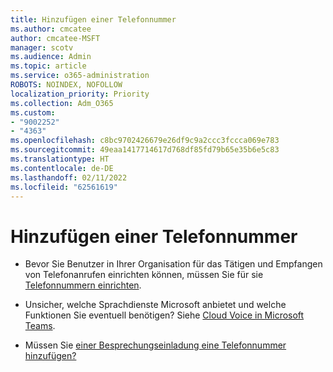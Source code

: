 ```yaml
---
title: Hinzufügen einer Telefonnummer
ms.author: cmcatee
author: cmcatee-MSFT
manager: scotv
ms.audience: Admin
ms.topic: article
ms.service: o365-administration
ROBOTS: NOINDEX, NOFOLLOW
localization_priority: Priority
ms.collection: Adm_O365
ms.custom:
- "9002252"
- "4363"
ms.openlocfilehash: c8bc9702426679e26df9c9a2ccc3fccca069e783
ms.sourcegitcommit: 49eaa1417714617d768df85fd79b65e35b6e5c83
ms.translationtype: HT
ms.contentlocale: de-DE
ms.lasthandoff: 02/11/2022
ms.locfileid: "62561619"
---
```

# <a name="add-phone-number"></a>Hinzufügen einer Telefonnummer

- Bevor Sie Benutzer in Ihrer Organisation für das Tätigen und Empfangen von Telefonanrufen einrichten können, müssen Sie für sie [Telefonnummern einrichten](https://docs.microsoft.com/MicrosoftTeams/manage-phone-numbers-for-your-organization/).

- Unsicher, welche Sprachdienste Microsoft anbietet und welche Funktionen Sie eventuell benötigen? Siehe [Cloud Voice in Microsoft Teams](https://docs.microsoft.com/MicrosoftTeams/cloud-voice-landing-page).

- Müssen Sie [einer Besprechungseinladung eine Telefonnummer hinzufügen?](https://docs.microsoft.com/MicrosoftTeams/set-the-phone-numbers-included-on-invites-in-teams)
